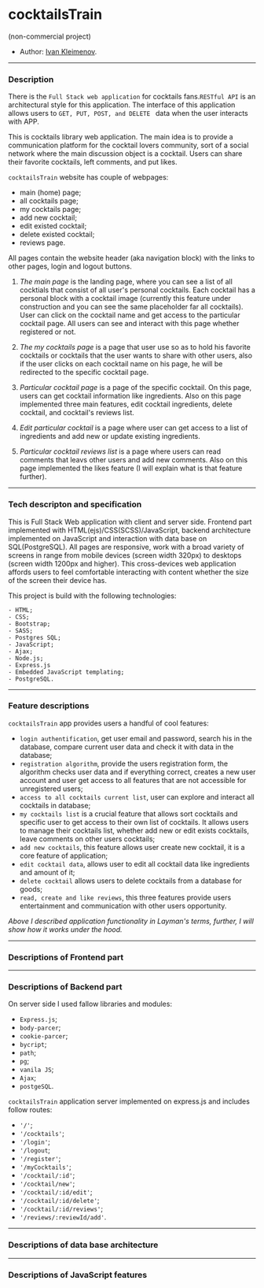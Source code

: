 # cocktailsTrain
(non-commercial project)

* Author: [Ivan Kleimenov](https://github.com/kleimenov).

---
### Description
There is the `Full Stack web application` for cocktails fans.`RESTful API` is an architectural style for this application.
The interface of this application allows users to `GET, PUT, POST, and DELETE ` data when the user interacts with APP.

This is cocktails library web application. The main idea is to provide a communication platform for the cocktail lovers community, 
sort of a social network where the main discussion object is a cocktail. Users can share their favorite cocktails, left comments, and put likes.

`cocktailsTrain` website has couple of webpages:
- main (home) page;
- all cocktails page;
- my cocktails page;
- add new cocktail;
- edit existed cocktail;
- delete existed cocktail;
- reviews page.

All pages contain the website header (aka navigation block) with the links to other pages, login and logout buttons. 

1) _The main page_ is the landing page, where you can see a list of all cocktials that consist of all user's personal cocktails. 
Each cocktail has a personal block with a cocktail image (currently this feature under construction and you can see the same placeholder far all cocktails). 
User can click on the cocktail name and get access to the particular cocktail page. All users can see and interact with this page whether registered or not.

2) _The my cocktails page_ is a page that user use so as to hold his favorite cocktails or cocktails that the user wants to share with other users, 
also if the user clicks on each cocktail name on his page, he will be redirected to the specific cocktail page.

3) _Particular cocktail page_ is a page of the specific cocktail. On this page, users can get cocktail information like ingredients. Also on this page implemented three main features, edit cocktail ingredients, delete cocktail, and cocktail's reviews list. 

4) _Edit particular cocktail_ is a page where user can get access to a list of ingredients and add new or update existing ingredients.

5) _Particular cocktail reviews list_ is a page where users can read comments that leavs other users and add new comments. Also on this page implemented the likes feature (I will explain what is that feature further).

---

### Tech descripton and specification

This is Full Stack Web application with client and server side. Frontend part implemented with HTML(ejs)/CSS(SCSS)/JavaScript, backend architecture implemented on JavaScript and interaction with data base on SQL(PostgreSQL). All pages are responsive, work with a broad variety of screens in range from mobile devices (screen width 320px) to desktops (screen width 1200px and higher). This cross-devices web application affords users to feel comfortable interacting with content whether the size of the screen their device has.

This project is build with the following technologies:
```
- HTML;
- CSS;
- Bootstrap;
- SASS;
- Postgres SQL;
- JavaScript;
- Ajax;
- Node.js;
- Express.js
- Embedded JavaScript templating;
- PostgreSQL.

```
---
### Feature descriptions
`cocktailsTrain` app provides users a handful of cool features:
- `login authentification`, get user email and password, search his in the database, compare current user data and check it with data in the database;
- `registration algorithm`, provide the users registration form, the algorithm checks user data and if everything correct, 
creates a new user account and user get access to all features that are not accessible for unregistered users;
- `access to all cocktails current list`, user can explore and interact all cocktails in database;
- `my cocktails list` is a crucial feature that allows sort cocktails and specific user to get access to their own list of cocktails. It allows users to manage their cocktails list, whether add new or edit exists cocktails, leave comments on other users cocktails;
- `add new cocktails`, this feature allows user create new cocktail, it is a core feature of application;
- `edit cocktail data`, allows user to edit all cocktail data like ingredients and amount of it;
- `delete cocktail` allows users to delete cocktails from a database for goods;
- `read, create and like reviews`, this three features provide users entertainment and communication with other users opportunity.

*Above I described application functionality in Layman's terms, further, I will show how it works under the hood.*

---
### Descriptions of Frontend part 

---
### Descriptions of Backend part
On server side I used fallow libraries and modules: 
- `Express.js`;
- `body-parcer`;
- `cookie-parcer`;
- `bycript`;
- `path`;
- `pg`;
- `vanila JS`;
- `Ajax`;
- `postgeSQL`.

`cocktailsTrain` application server implemented on express.js and includes follow routes:
- `'/'`;
- `'/cocktails'`;
- `'/login'`;
- `'/logout`;
- `'/register'`;
- `'/myCocktails'`;
- `'/cocktail/:id'`;
- `'/cocktail/new'`;
- `'/cocktail/:id/edit'`;
- `'/cocktail/:id/delete'`;
- `'/cocktail/:id/reviews'`;
- `'/reviews/:reviewId/add'`.

---
### Descriptions of data base architecture

---
### Descriptions of JavaScript features 




